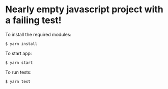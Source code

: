 Nearly empty javascript project with a failing test!
===

To install the required modules:

```
$ yarn install
```

To start app:

```
$ yarn start
```

To run tests:

```
$ yarn test
```
